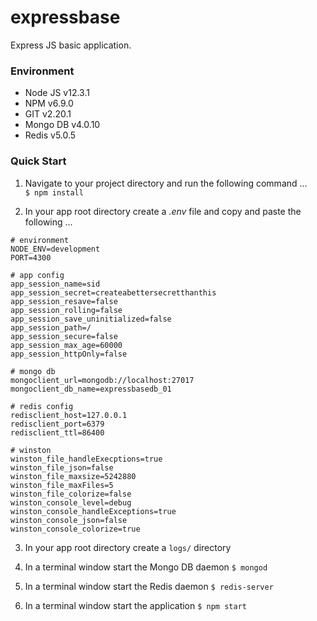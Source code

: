 # expressbase
Express JS basic application.

### Environment
 - Node JS v12.3.1
 - NPM v6.9.0
 - GIT v2.20.1
 - Mongo DB v4.0.10
 - Redis v5.0.5

### Quick Start

1) Navigate to your project directory and run the following command ...  
`$ npm install`

2) In your app root directory create a *.env* file and copy and paste the following ...

```
# environment
NODE_ENV=development
PORT=4300

# app config
app_session_name=sid
app_session_secret=createabettersecretthanthis
app_session_resave=false
app_session_rolling=false
app_session_save_uninitialized=false
app_session_path=/
app_session_secure=false
app_session_max_age=60000
app_session_httpOnly=false

# mongo db 
mongoclient_url=mongodb://localhost:27017
mongoclient_db_name=expressbasedb_01

# redis config
redisclient_host=127.0.0.1
redisclient_port=6379
redisclient_ttl=86400

# winston 
winston_file_handleExecptions=true
winston_file_json=false
winston_file_maxsize=5242880
winston_file_maxFiles=5
winston_file_colorize=false
winston_console_level=debug
winston_console_handleExceptions=true
winston_console_json=false
winston_console_colorize=true
```


3) In your app root directory create a `logs/` directory

4) In a terminal window start the Mongo DB daemon
`$ mongod`

5) In a terminal window start the Redis daemon
`$ redis-server`

6) In a terminal window start the application
`$ npm start`
